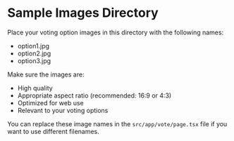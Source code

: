 # Sample Images Directory

Place your voting option images in this directory with the following names:
- option1.jpg
- option2.jpg
- option3.jpg

Make sure the images are:
- High quality
- Appropriate aspect ratio (recommended: 16:9 or 4:3)
- Optimized for web use
- Relevant to your voting options

You can replace these image names in the `src/app/vote/page.tsx` file if you want to use different filenames. 